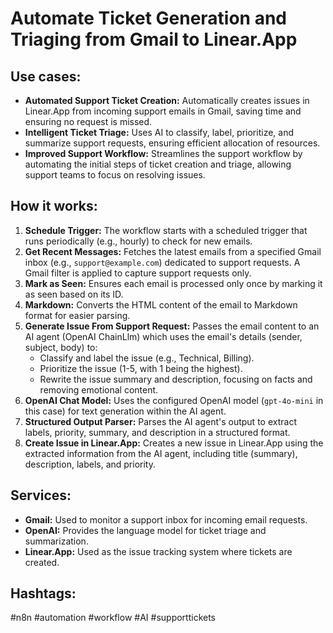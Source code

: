 # Automate Ticket Generation and Triaging from Gmail to Linear.App

## Use cases:

- **Automated Support Ticket Creation:** Automatically creates issues in Linear.App from incoming support emails in Gmail, saving time and ensuring no request is missed.
- **Intelligent Ticket Triage:** Uses AI to classify, label, prioritize, and summarize support requests, ensuring efficient allocation of resources.
- **Improved Support Workflow:** Streamlines the support workflow by automating the initial steps of ticket creation and triage, allowing support teams to focus on resolving issues.

## How it works:

1.  **Schedule Trigger:** The workflow starts with a scheduled trigger that runs periodically (e.g., hourly) to check for new emails.
2.  **Get Recent Messages:** Fetches the latest emails from a specified Gmail inbox (e.g., `support@example.com`) dedicated to support requests. A Gmail filter is applied to capture support requests only.
3.  **Mark as Seen:** Ensures each email is processed only once by marking it as seen based on its ID.
4.  **Markdown:** Converts the HTML content of the email to Markdown format for easier parsing.
5.  **Generate Issue From Support Request:** Passes the email content to an AI agent (OpenAI ChainLlm) which uses the email's details (sender, subject, body) to:
    *   Classify and label the issue (e.g., Technical, Billing).
    *   Prioritize the issue (1-5, with 1 being the highest).
    *   Rewrite the issue summary and description, focusing on facts and removing emotional content.
6.  **OpenAI Chat Model:** Uses the configured OpenAI model (`gpt-4o-mini` in this case) for text generation within the AI agent.
7.  **Structured Output Parser:** Parses the AI agent's output to extract labels, priority, summary, and description in a structured format.
8.  **Create Issue in Linear.App:** Creates a new issue in Linear.App using the extracted information from the AI agent, including title (summary), description, labels, and priority.

## Services:

-   **Gmail:** Used to monitor a support inbox for incoming email requests.
-   **OpenAI:** Provides the language model for ticket triage and summarization.
-   **Linear.App:** Used as the issue tracking system where tickets are created.

## Hashtags:

#n8n #automation #workflow #AI #supporttickets
